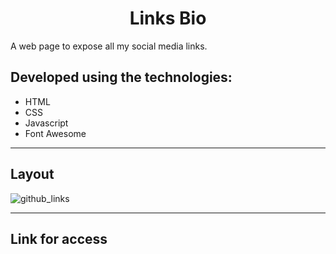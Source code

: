 <h1 align= "center">
  Links Bio
</h1>


A web page to expose all my social media links.

## Developed using the technologies:

- HTML
- CSS
- Javascript
- Font Awesome

---


## Layout
![github_links](https://user-images.githubusercontent.com/50755845/210668915-a112549a-cb5a-43e1-a10b-1106bc135471.png)

---


## Link for access

